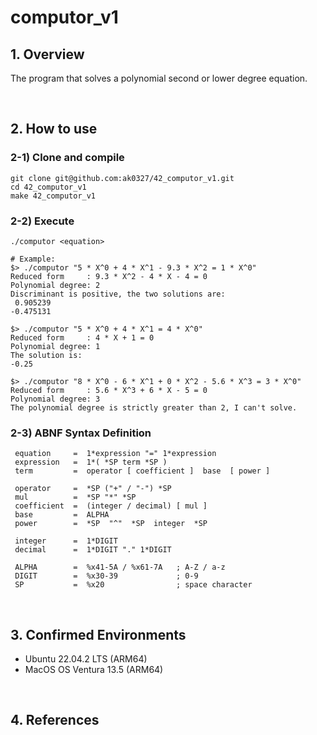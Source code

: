 # computor_v1
## 1. Overview
The program that solves a polynomial second or lower degree equation.

<br>

## 2. How to use
### 2-1) Clone and compile
```shell
git clone git@github.com:ak0327/42_computor_v1.git
cd 42_computor_v1
make 42_computor_v1
```

### 2-2) Execute
```shell
./computor <equation>

# Example:
$> ./computor "5 * X^0 + 4 * X^1 - 9.3 * X^2 = 1 * X^0"
Reduced form     : 9.3 * X^2 - 4 * X - 4 = 0
Polynomial degree: 2
Discriminant is positive, the two solutions are:
 0.905239
-0.475131

$> ./computor "5 * X^0 + 4 * X^1 = 4 * X^0"
Reduced form     : 4 * X + 1 = 0
Polynomial degree: 1
The solution is:
-0.25

$> ./computor "8 * X^0 - 6 * X^1 + 0 * X^2 - 5.6 * X^3 = 3 * X^0"
Reduced form     : 5.6 * X^3 + 6 * X - 5 = 0
Polynomial degree: 3
The polynomial degree is strictly greater than 2, I can't solve.
```

### 2-3) ABNF Syntax Definition
```
 equation     =  1*expression "=" 1*expression
 expression   =  1*( *SP term *SP )
 term         =  operator [ coefficient ]  base  [ power ]

 operator     =  *SP ("+" / "-") *SP
 mul          =  *SP "*" *SP
 coefficient  =  (integer / decimal) [ mul ]
 base         =  ALPHA
 power        =  *SP  "^"  *SP  integer  *SP
 
 integer      =  1*DIGIT
 decimal      =  1*DIGIT "." 1*DIGIT
 
 ALPHA        =  %x41-5A / %x61-7A   ; A-Z / a-z
 DIGIT        =  %x30-39             ; 0-9
 SP           =  %x20                ; space character
```

<br>

## 3. Confirmed Environments
* Ubuntu 22.04.2 LTS (ARM64)
* MacOS OS Ventura 13.5 (ARM64)

<br>

## 4. References
